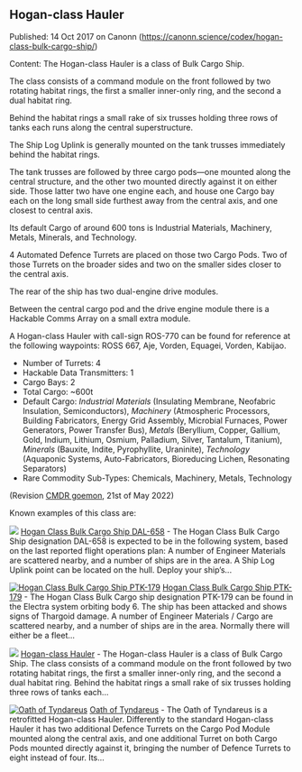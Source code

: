 ## Hogan-class Hauler

Published: 14 Oct 2017 on Canonn (https://canonn.science/codex/hogan-class-bulk-cargo-ship/)

Content: The Hogan-class Hauler is a class of Bulk Cargo Ship.

The class consists of a command module on the front followed by two rotating habitat rings, the first a smaller inner-only ring, and the second a dual habitat ring.

Behind the habitat rings a small rake of six trusses holding three rows of tanks each runs along the central superstructure.

The Ship Log Uplink is generally mounted on the tank trusses immediately behind the habitat rings.

The tank trusses are followed by three cargo pods—one mounted along the central structure, and the other two mounted directly against it on either side. Those latter two have one engine each, and house one Cargo bay each on the long small side furthest away from the central axis, and one closest to central axis.

Its default Cargo of around 600 tons is Industrial Materials, Machinery, Metals, Minerals, and Technology.

4 Automated Defence Turrets are placed on those two Cargo Pods. Two of those Turrets on the broader sides and two on the smaller sides closer to the central axis.

The rear of the ship has two dual-engine drive modules.

Between the central cargo pod and the drive engine module there is a Hackable Comms Array on a small extra module.

A Hogan-class Hauler with call-sign ROS-770 can be found for reference at the following waypoints: ROSS 667, Aje, Vorden, Equagei, Vorden, Kabijao.

- Number of Turrets: 4
- Hackable Data Transmitters: 1
- Cargo Bays: 2
- Total Cargo: ~600t
- Default Cargo: *Industrial Materials* (Insulating Membrane, Neofabric Insulation, Semiconductors), *Machinery* (Atmospheric Processors, Building Fabricators, Energy Grid Assembly, Microbial Furnaces, Power Generators, Power Transfer Bus), *Metals* (Beryllium, Copper, Gallium, Gold, Indium, Lithium, Osmium, Palladium, Silver, Tantalum, Titanium), *Minerals* (Bauxite, Indite, Pyrophyllite, Uraninite), *Technology* (Aquaponic Systems, Auto-Fabricators, Bioreducing Lichen, Resonating Separators)
- Rare Commodity Sub-Types: Chemicals, Machinery, Metals, Technology

(Revision [CMDR goemon](https://canonn.science/user/goemon/), 21st of May 2022)

Known examples of this class are:

[![](https://canonn.science/wp-content/uploads/2017/10/Screenshot_2432-150x150.jpg)](https://canonn.science/codex/hogan-class-bulk-cargo-ship-dal-658/) [Hogan Class Bulk Cargo Ship DAL-658](https://canonn.science/codex/hogan-class-bulk-cargo-ship-dal-658/) - The Hogan Class Bulk Cargo Ship designation DAL-658 is expected to be in the following system, based on the last reported flight operations plan: A number of Engineer Materials are scattered nearby, and a number of ships are in the area. A Ship Log Uplink point can be located on the hull. Deploy your ship’s...

[![Hogan Class Bulk Cargo Ship PTK-179](https://canonn.science/wp-content/uploads/2017/12/Screenshot_0041-150x150.png)](https://canonn.science/codex/hogan-class-bulk-cargo-ship-ptk-179/) [Hogan Class Bulk Cargo Ship PTK-179](https://canonn.science/codex/hogan-class-bulk-cargo-ship-ptk-179/) - The Hogan Class Bulk Cargo ship designation PTK-179 can be found in the Electra system orbiting body 6. The ship has been attacked and shows signs of Thargoid damage. A number of Engineer Materials / Cargo are scattered nearby, and a number of ships are in the area. Normally there will either be a fleet...

[![](https://canonn.science/wp-content/uploads/2017/07/Screenshot_2212-150x150.jpg)](https://canonn.science/codex/hogan-class-bulk-cargo-ship/) [Hogan-class Hauler](https://canonn.science/codex/hogan-class-bulk-cargo-ship/) - The Hogan-class Hauler is a class of Bulk Cargo Ship. The class consists of a command module on the front followed by two rotating habitat rings, the first a smaller inner-only ring, and the second a dual habitat ring. Behind the habitat rings a small rake of six trusses holding three rows of tanks each...

[![Oath of Tyndareus](https://canonn.science/wp-content/uploads/2022/07/EliteDangerous64_P5k7UDRGsl-150x150.png)](https://canonn.science/codex/cartographics/oath-of-tyndareus/) [Oath of Tyndareus](https://canonn.science/codex/cartographics/oath-of-tyndareus/) - The Oath of Tyndareus is a retrofitted Hogan-class Hauler. Differently to the standard Hogan-class Hauler it has two additional Defence Turrets on the Cargo Pod Module mounted along the central axis, and one additional Turret on both Cargo Pods mounted directly against it, bringing the number of Defence Turrets to eight instead of four. Its...